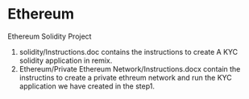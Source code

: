 # Ethereum
Ethereum Solidity Project

1) solidity/Instructions.doc contains the instructions to create A KYC solidity application in remix.
2) Ethereum/Private Ethereum Network/Instructions.docx contain the instructins to create a private ethreum network and run the KYC application we have created in the step1.

